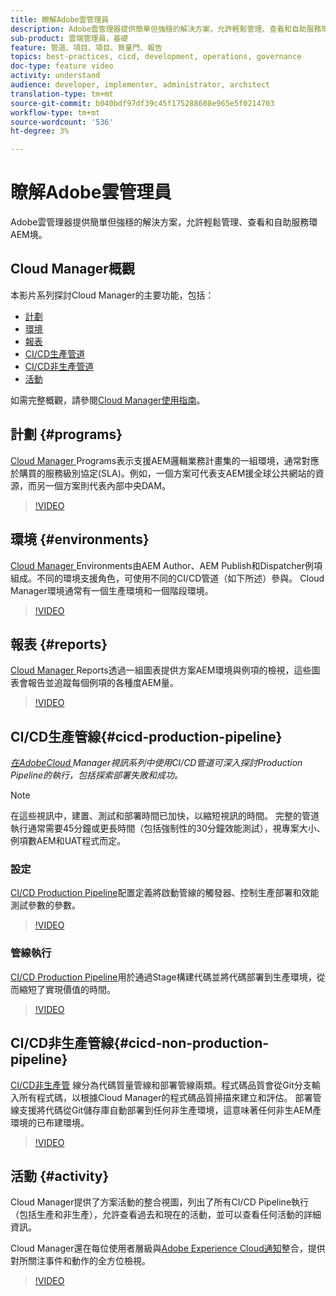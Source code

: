 ```yaml
---
title: 瞭解Adobe雲管理員
description: Adobe雲管理器提供簡單但強穩的解決方案，允許輕鬆管理、查看和自助服務環AEM境。
sub-product: 雲端管理員，基礎
feature: 管道、項目、項目、質量門、報告
topics: best-practices, cicd, development, operations, governance
doc-type: feature video
activity: understand
audience: developer, implementer, administrator, architect
translation-type: tm+mt
source-git-commit: b040bdf97df39c45f175288608e965e5f0214703
workflow-type: tm+mt
source-wordcount: '536'
ht-degree: 3%

---
```



# 瞭解Adobe雲管理員

Adobe雲管理器提供簡單但強穩的解決方案，允許輕鬆管理、查看和自助服務環AEM境。

## Cloud Manager概觀

本影片系列探討Cloud Manager的主要功能，包括：

* [計劃](#programs)
* [環境](#environments)
* [報表](#reports)
* [CI/CD生產管道](#cicd-production-pipeline)
* [CI/CD非生產管道](#cicd-non-production-pipeline)
* [活動](#activity)

如需完整概觀，請參閱[Cloud Manager使用指南](https://docs.adobe.com/content/help/zh-Hant/experience-manager-cloud-manager/using/introduction-to-cloud-manager.html)。

## 計劃 {#programs}

[Cloud Manager ](https://docs.adobe.com/content/help/en/experience-manager-cloud-manager/using/getting-started/setting-up-program.html) Programs表示支援AEM邏輯業務計畫集的一組環境，通常對應於購買的服務級別協定(SLA)。例如，一個方案可代表支AEM援全球公共網站的資源，而另一個方案則代表內部中央DAM。

>[!VIDEO](https://video.tv.adobe.com/v/26313/?quality=12&learn=on)

## 環境 {#environments}

[Cloud Manager ](https://docs.adobe.com/content/help/en/experience-manager-cloud-manager/using/how-to-use/manage-your-environment.html) Environments由AEM Author、AEM Publish和Dispatcher例項組成。不同的環境支援角色，可使用不同的CI/CD管道（如下所述）參與。 Cloud Manager環境通常有一個生產環境和一個階段環境。

>[!VIDEO](https://video.tv.adobe.com/v/26318/?quality=12&learn=on)

## 報表 {#reports}

[Cloud Manager ](https://docs.adobe.com/content/help/en/experience-manager-cloud-manager/using/how-to-use/monitor-your-environments.html) Reports透過一組圖表提供方案AEM環境與例項的檢視，這些圖表會報告並追蹤每個例項的各種度AEM量。

>[!VIDEO](https://video.tv.adobe.com/v/26315/?quality=12&learn=on)

## CI/CD生產管線{#cicd-production-pipeline}

*[在AdobeCloud ](./use-the-cicd-pipeline-in-cloud-manager-for-aem.md) Manager視訊系列中使用CI/CD管道可深入探討Production Pipeline的執行，包括探索部署失敗和成功。*

>[!NOTE]
>
> 在這些視訊中，建置、測試和部署時間已加快，以縮短視訊的時間。 完整的管道執行通常需要45分鐘或更長時間（包括強制性的30分鐘效能測試），視專案大小、例項數AEM和UAT程式而定。

### 設定

[CI/CD Production Pipeline](https://docs.adobe.com/content/help/en/experience-manager-cloud-manager/using/how-to-use/configuring-pipeline.html)配置定義將啟動管線的觸發器、控制生產部署和效能測試參數的參數。

>[!VIDEO](https://video.tv.adobe.com/v/26314/?quality=12&learn=on)

### 管線執行

[CI/CD Production Pipeline](https://docs.adobe.com/content/help/en/experience-manager-cloud-manager/using/how-to-use/deploying-code.html)用於通過Stage構建代碼並將代碼部署到生產環境，從而縮短了實現價值的時間。

>[!VIDEO](https://video.tv.adobe.com/v/26317/?quality=12&learn=on)

## CI/CD非生產管線{#cicd-non-production-pipeline}

[CI/CD非生產管](https://docs.adobe.com/content/help/en/experience-manager-cloud-manager/using/how-to-use/configuring-pipeline.html#non-production--code-quality-only-pipelines) 線分為代碼質量管線和部署管線兩類。程式碼品質會從Git分支輸入所有程式碼，以根據Cloud Manager的程式碼品質掃描來建立和評估。 部署管線支援將代碼從Git儲存庫自動部署到任何非生產環境，這意味著任何非生AEM產環境的已布建環境。

>[!VIDEO](https://video.tv.adobe.com/v/26316/?quality=12&learn=on)

## 活動 {#activity}

Cloud Manager提供了方案活動的整合視圖，列出了所有CI/CD Pipeline執行（包括生產和非生產），允許查看過去和現在的活動，並可以查看任何活動的詳細資訊。

Cloud Manager還在每位使用者層級與[Adobe Experience Cloud通知](https://docs.adobe.com/content/help/en/experience-manager-cloud-manager/using/how-to-use/notifications.html)整合，提供對所關注事件和動作的全方位檢視。

>[!VIDEO](https://video.tv.adobe.com/v/26319/?quality=12&learn=on)
